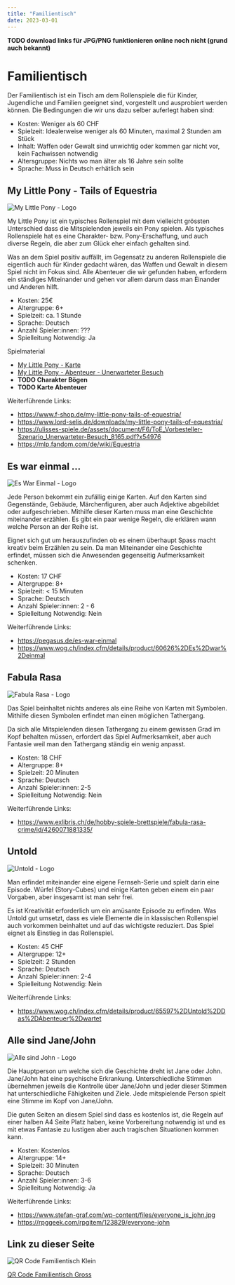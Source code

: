 ```yaml
---
title: "Familientisch"
date: 2023-03-01
---
```


**TODO download links für JPG/PNG funktionieren online noch nicht (grund auch bekannt)**

# Familientisch

Der Familientisch ist ein Tisch am dem Rollenspiele die für Kinder, Jugendliche und Familien geeignet sind, vorgestellt und ausprobiert werden können. Die Bedingungen die wir uns dazu selber auferlegt haben sind:

- Kosten: Weniger als 60 CHF
- Spielzeit: Idealerweise weniger als 60 Minuten, maximal 2 Stunden am Stück
- Inhalt: Waffen oder Gewalt sind unwichtig oder kommen gar nicht vor, kein Fachwissen notwendig
- Altersgruppe: Nichts wo man älter als 16 Jahre sein sollte
- Sprache: Muss in Deutsch erhätlich sein

## My Little Pony - Tails of Equestria

![My Little Pony - Logo](My-Little-Pony-Logo.jpg)

My Little Pony ist ein typisches Rollenspiel mit dem vielleicht grössten Unterschied dass die Mitspielenden jeweils ein Pony spielen. Als typisches Rollenspiele hat es eine Charakter- bzw. Pony-Erschaffung, und auch diverse Regeln, die aber zum Glück eher einfach gehalten sind.

Was an dem Spiel positiv auffällt, im Gegensatz zu anderen Rollenspiele die eigentlich auch für Kinder gedacht wären, das Waffen und Gewalt in diesem Spiel nicht im Fokus sind. Alle Abenteuer die wir gefunden haben, erfordern ein ständiges Miteinander und gehen vor allem darum dass man Einander und Anderen hilft.

- Kosten: 25€
- Altergruppe: 6+
- Spielzeit: ca. 1 Stunde
- Sprache: Deutsch
- Anzahl Spieler:innen: ???
- Spielleitung Notwendig: Ja

Spielmaterial

- [My Little Pony - Karte](My-Little-Pony-Weltkarte.jpg)
- [My Little Pony - Abenteuer - Unerwarteter Besuch](My-Little-Pony-Unterwarteter-Besuch.pdf)
- **TODO Charakter Bögen**
- **TODO Karte Abenteuer**

Weiterführende Links:

- https://www.f-shop.de/my-little-pony-tails-of-equestria/
- https://www.lord-selis.de/downloads/my-little-pony-tails-of-equestria/
- https://ulisses-spiele.de/assets/document/F6/ToE_Vorbesteller-Szenario_Unerwarteter-Besuch_8165.pdf?x54976
- https://mlp.fandom.com/de/wiki/Equestria

## Es war einmal ...

![Es War Einmal - Logo](Es-War-Einmal-Logo.jpg)

Jede Person bekommt ein zufällig einige Karten. Auf den Karten sind Gegenstände, Gebäude, Märchenfiguren, aber auch Adjektive abgebildet oder aufgeschrieben. Mithilfe dieser Karten muss man eine Geschichte miteinander erzählen. Es gibt ein paar wenige Regeln, die erklären wann welche Person an der Reihe ist.

Eignet sich gut um herauszufinden ob es einem überhaupt Spass macht kreativ beim Erzählen zu sein. Da man Miteinander eine Geschichte erfindet, müssen sich die Anwesenden gegenseitig Aufmerksamkeit schenken.

- Kosten: 17 CHF
- Altergruppe: 8+
- Spielzeit: < 15 Minuten
- Sprache: Deutsch
- Anzahl Spieler:innen: 2 - 6
- Spielleitung Notwendig: Nein

Weiterführende Links:

- https://pegasus.de/es-war-einmal
- https://www.wog.ch/index.cfm/details/product/60626%2DEs%2Dwar%2Deinmal

## Fabula Rasa

![Fabula Rasa - Logo](Fabula-Rasa-Logo.jpg)

Das Spiel beinhaltet nichts anderes als eine Reihe von Karten mit Symbolen. Mithilfe diesen Symbolen erfindet man einen möglichen Tathergang.

Da sich alle Mitspielenden diesen Tathergang zu einem gewissen Grad im Kopf behalten müssen, erfordert das Spiel Aufmerksamkeit, aber auch Fantasie weil man den Tathergang ständig ein wenig anpasst.

- Kosten: 18 CHF
- Altergruppe: 8+
- Spielzeit: 20 Minuten
- Sprache: Deutsch
- Anzahl Spieler:innen: 2-5
- Spielleitung Notwendig: Nein

Weiterführende Links:

- https://www.exlibris.ch/de/hobby-spiele-brettspiele/fabula-rasa-crime/id/4260071881335/

## Untold

![Untold - Logo](Untold-Logo.jpg)

Man erfindet miteinander eine eigene Fernseh-Serie und spielt darin eine Episode. Würfel (Story-Cubes) und einige Karten geben einem ein paar Vorgaben, aber insgesamt ist man sehr frei.

Es ist Kreativität erforderlich um ein amüsante Episode zu erfinden. Was Untold gut umsetzt, dass es viele Elemente die in klassischen Rollenspiel auch vorkommen beinhaltet und auf das wichtigste reduziert. Das Spiel eignet als Einstieg in das Rollenspiel.

- Kosten: 45 CHF
- Altergruppe: 12+
- Spielzeit: 2 Stunden
- Sprache: Deutsch
- Anzahl Spieler:innen: 2-4
- Spielleitung Notwendig: Nein

Weiterführende Links:

- https://www.wog.ch/index.cfm/details/product/65597%2DUntold%2DDas%2DAbenteuer%2Dwartet

## Alle sind Jane/John

![Alle sind John - Logo](Alle-sind-John-Logo.jpg)

Die Hauptperson um welche sich die Geschichte dreht ist Jane oder John. Jane/John hat eine psychische Erkrankung. Unterschiedliche Stimmen übernehmen jeweils die Kontrolle über Jane/John und jeder dieser Stimmen hat unterschiedliche Fähigkeiten und Ziele. Jede mitspielende Person spielt eine Stimme im Kopf von Jane/John.

Die guten Seiten an diesem Spiel sind dass es kostenlos ist, die Regeln auf einer halben A4 Seite Platz haben, keine Vorbereitung notwendig ist und es mit etwas Fantasie zu lustigen aber auch tragischen Situationen kommen kann. 

- Kosten: Kostenlos
- Altergruppe: 14+
- Spielzeit: 30 Minuten
- Sprache: Deutsch
- Anzahl Spieler:innen: 3-6
- Spielleitung Notwendig: Ja

Weiterführende Links:

- https://www.stefan-graf.com/wp-content/files/everyone_is_john.jpg
- https://rpggeek.com/rpgitem/123829/everyone-john

## Link zu dieser Seite

![QR Code Familientisch Klein](qr-code-256.png)

[QR Code Familientisch Gross](qr-code.png)
